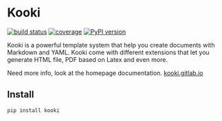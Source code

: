 # Kooki

[![build status](https://gitlab.com/kooki/kooki/badges/master/build.svg)](https://gitlab.com/kooki/kooki/commits/master)
[![coverage](https://gitlab.com/kooki/kooki/badges/master/coverage.svg?job=coverage)](https://kooki.gitlab.io/kooki/coverage)
[![PyPI version](https://badge.fury.io/py/kooki.svg)](https://badge.fury.io/py/kooki)

Kooki is a powerful template system that help you create documents with Markdown and YAML. Kooki come with different extensions that let you generate HTML file, PDF based on Latex and even more.

Need more info, look at the homepage documentation. [kooki.gitlab.io](http://kooki.gitlab.io/)

## Install

```
pip install kooki
```
